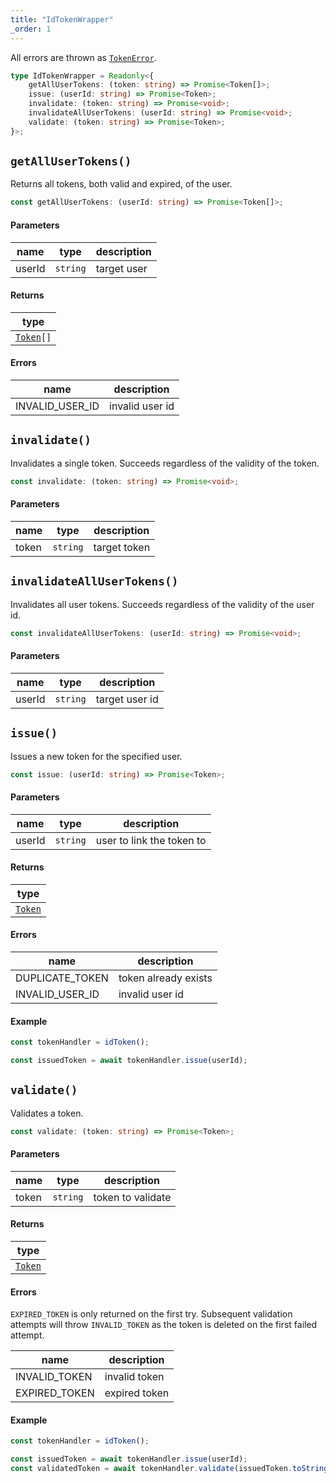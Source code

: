 ```yaml
---
title: "IdTokenWrapper"
_order: 1
---
```


All errors are thrown as [`TokenError`](/tokens/reference/tokenerror).

```ts
type IdTokenWrapper = Readonly<{
	getAllUserTokens: (token: string) => Promise<Token[]>;
	issue: (userId: string) => Promise<Token>;
	invalidate: (token: string) => Promise<void>;
	invalidateAllUserTokens: (userId: string) => Promise<void>;
	validate: (token: string) => Promise<Token>;
}>;
```

## `getAllUserTokens()`

Returns all tokens, both valid and expired, of the user.

```ts
const getAllUserTokens: (userId: string) => Promise<Token[]>;
```

#### Parameters

| name   | type     | description |
| ------ | -------- | ----------- |
| userId | `string` | target user |

#### Returns

| type                                   |
| -------------------------------------- |
| [`Token`](/tokens/reference/token)`[]` |

#### Errors

| name            | description     |
| --------------- | --------------- |
| INVALID_USER_ID | invalid user id |

## `invalidate()`

Invalidates a single token. Succeeds regardless of the validity of the token.

```ts
const invalidate: (token: string) => Promise<void>;
```

#### Parameters

| name  | type     | description  |
| ----- | -------- | ------------ |
| token | `string` | target token |

## `invalidateAllUserTokens()`

Invalidates all user tokens. Succeeds regardless of the validity of the user id.

```ts
const invalidateAllUserTokens: (userId: string) => Promise<void>;
```

#### Parameters

| name   | type     | description    |
| ------ | -------- | -------------- |
| userId | `string` | target user id |

## `issue()`

Issues a new token for the specified user.

```ts
const issue: (userId: string) => Promise<Token>;
```

#### Parameters

| name   | type     | description               |
| ------ | -------- | ------------------------- |
| userId | `string` | user to link the token to |

#### Returns

| type                               |
| ---------------------------------- |
| [`Token`](/tokens/reference/token) |

#### Errors

| name            | description          |
| --------------- | -------------------- |
| DUPLICATE_TOKEN | token already exists |
| INVALID_USER_ID | invalid user id      |

#### Example

```ts
const tokenHandler = idToken();

const issuedToken = await tokenHandler.issue(userId);
```

## `validate()`

Validates a token.

```ts
const validate: (token: string) => Promise<Token>;
```

#### Parameters

| name  | type     | description       |
| ----- | -------- | ----------------- |
| token | `string` | token to validate |

#### Returns

| type                               |
| ---------------------------------- |
| [`Token`](/tokens/reference/token) |

#### Errors

`EXPIRED_TOKEN` is only returned on the first try. Subsequent validation attempts will throw `INVALID_TOKEN` as the token is deleted on the first failed attempt.

| name          | description   |
| ------------- | ------------- |
| INVALID_TOKEN | invalid token |
| EXPIRED_TOKEN | expired token |

#### Example

```ts
const tokenHandler = idToken();

const issuedToken = await tokenHandler.issue(userId);
const validatedToken = await tokenHandler.validate(issuedToken.toString());
```
